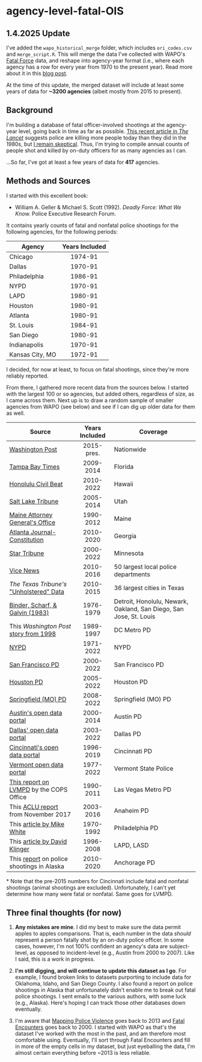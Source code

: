 # agency-level-fatal-OIS

## 1.4.2025 Update

I've added the `wapo_historical_merge` folder, which includes `ori_codes.csv` and `merge_script.R`. This will merge the data I've collected with WAPO's [Fatal Force](https://github.com/washingtonpost/data-police-shootings) data, and reshape into agency-year format (i.e., where each agency has a row for every year from 1970 to the present year). Read more about it in this [blog post](https://jnix.netlify.app/post/post27-historical-ois-update/).

At the time of this update, the merged dataset will include at least some years of data for **~3200 agencies** (albeit mostly from 2015 to present).

## Background

I'm building a database of fatal officer-involved shootings at the agency-year level, going back in time as far as possible. [This recent article in *The Lancet*](https://t.co/zDLTHrysAv) suggests police are killing more people today than they did in the 1980s, but [I remain skeptical](https://twitter.com/jnixy/status/1635677916762886149). Thus, I'm trying to compile annual counts of people shot and killed by on-duty officers for as many agencies as I can. 

...So far, I've got at least a few years of data for **417** agencies.

## Methods and Sources

I started with this excellent book: 

- William A. Geller & Michael S. Scott (1992). *Deadly Force: What We Know.* Police Executive Research Forum. 

It contains yearly counts of fatal and nonfatal police shootings for the following agencies, for the following periods:

| Agency          	| Years Included 	|
|-----------------	|:--------------:	|
| Chicago         	|     1974-91    	|
| Dallas          	|     1970-91    	|
| Philadelphia    	|     1986-91    	|
| NYPD            	|     1970-91    	|
| LAPD            	|     1980-91    	|
| Houston         	|     1980-91    	|
| Atlanta         	|     1980-91    	|
| St. Louis       	|     1984-91    	|
| San Diego       	|     1980-91    	|
| Indianapolis    	|     1970-91    	|
| Kansas City, MO 	|     1972-91    	|

I decided, for now at least, to focus on fatal shootings, since they're more reliably reported. 

From there, I gathered more recent data from the sources below. I started with the largest 100 or so agencies, but added others, regardless of size, as I came across them. Next up is to draw a random sample of smaller agencies from WAPO (see below) and see if I can dig up older data for them as well. 

| Source                                                                                                                                                                                                              	| Years Included 	| Coverage                                                           	|
|---------------------------------------------------------------------------------------------------------------------------------------------------------------------------------------------------------------------	|:--------------:	|--------------------------------------------------------------------	|
| [Washington Post](https://github.com/washingtonpost/data-police-shootings)                                                                                                                                          	|    2015-pres.   	| Nationwide                                                         	|
| [Tampa Bay Times](https://projects.tampabay.com/projects/2017/investigations/florida-police-shootings/database/)                                                                                                    	|    2009-2014   	| Florida                                                            	|
| [Honolulu Civil Beat](https://cbmultimedia.pythonanywhere.com/)                                                                                                                                                     	|    2010-2022   	| Hawaii                                                             	|
| [Salt Lake Tribune](http://local.sltrib.com/charts/shootings/policeshootings.html)                                                                                                                                  	|    2005-2014   	| Utah                                                               	|
| [Maine Attorney General's Office](https://www.pressherald.com/interactive/maine-police-deadly-force-lethal-database/)                                                                                               	|    1990-2012   	| Maine                                                              	|
| [Atlanta Journal-Constitution](https://investigations.ajc.com/overtheline/database/)                                                                                                                                	|    2010-2020   	| Georgia                                                            	|
| [Star Tribune](https://www.startribune.com/every-police-involved-death-in-minnesota-since-2000/502088871/)                                                                                                          	|    2000-2022   	| Minnesota                                                          	|
| [Vice News](https://news.vice.com/en_us/article/a3jjpa/nonfatal-police-shootings-data)                                                                                                                              	|    2010-2016   	| 50 largest local police departments                                	|
| *The Texas Tribune's* ["Unholstered" Data](https://apps.texastribune.org/unholstered/)                                                                                                                              	|    2010-2015   	| 36 largest cities in Texas                                         	|
| [Binder, Scharf, & Galvin (1983)](https://nij.ojp.gov/library/publications/use-deadly-force-police-officers-final-report)                                                                                           	|    1976-1979   	| Detroit, Honolulu, Newark, Oakland, San Diego, San Jose, St. Louis 	|
| This *Washington Post* [story from 1998](https://www.washingtonpost.com/wp-srv/local/longterm/dcpolice/deadlyforce/police1page1.htm)                                                                                	|    1989-1997   	| DC Metro PD                                                        	|
| [NYPD](https://www.nyc.gov/site/nypd/stats/reports-analysis/use-of-force.page)                                                                                                                                        |    1971-2022    | NYPD                                                                |
| [San Francisco PD](https://www.sanfranciscopolice.org/sites/default/files/2022-02/SFPDOISInvestigationsSheet20220215.pdf)                                                                                           	|    2000-2022   	| San Francisco PD                                                   	|
| [Houston PD](https://www.houstontx.gov/police/ois/)                                                                                                                                                                 	|    2005-2022   	| Houston PD                                                         	|
| [Springfield (MO) PD](https://www.springfieldmo.gov/3755/Officer-Involved-Shootings)                                                                                                                                	|    2008-2022   	| Springfield (MO) PD                                                	|
| [Austin's open data portal](https://data.austintexas.gov/Public-Safety/Officer-Involved-Shooting-2000-2014/63p6-iegi)                                                                                               	|    2000-2014   	| Austin PD                                                          	|
| [Dallas' open data portal](https://www.dallasopendata.com/Public-Safety/Dallas-Police-Officer-Involved-Shootings/4gmt-jyx2)                                                                                         	|    2003-2022   	| Dallas PD                                                          	|
| [Cincinnati's open data portal](https://data.cincinnati-oh.gov/Safety/PDI-Police-Data-Initiative-Officer-Involved-Shooti/r6q4-muts)                                                                                 	|    1996-2019   	| Cincinnati PD                                                      	|
| [Vermont open data portal](https://data.vermont.gov/Public-Safety/Vermont-State-Police-Officer-Involved-Shootings-19/du86-kfnp?category=Public-Safety&view_name=Vermont-State-Police-Officer-Involved-Shootings-19) 	|    1977-2022   	| Vermont State Police                                               	|
| [This report on LVMPD](https://cops.usdoj.gov/RIC/Publications/cops-p273-pub.pdf) by the COPS Office                                                                                                                	|    1990-2011   	| Las Vegas Metro PD                                                 	|
| This [ACLU report](https://www.aclusocal.org/sites/default/files/aclu_socal_report_on_apd_use_of_force_nov_2017.pdf) from November 2017                                                                             	|    2003-2016   	| Anaheim PD                                                         	|
| This [article by Mike White](https://cvpcs.asu.edu/sites/default/files/content/projects/ER%20-%20external%20DF.pdf)                                                                                                 	|    1970-1992   	| Philadelphia PD                                                    	|
| This [article by David Klinger](https://journals.sagepub.com/doi/10.1177/1088767911430861)                                                                                                                          	|    1996-2008   	| LAPD, LASD                                                         	|
| This [report](https://scholarworks.alaska.edu/handle/11122/11933) on police shootings in Alaska                                                                                                                       |    2010-2020    | Anchorage PD                                                        |

\* Note that the pre-2015 numbers for Cincinnati include fatal and nonfatal shootings (animal shootings are excluded). Unfortunately, I can't yet determine how many were fatal or nonfatal. Same goes for LVMPD. 

## Three final thoughts (for now)

1. **Any mistakes are mine**. I did my best to make sure the data permit apples to apples comparisons. That is, each number in the data *should* represent a person fatally shot by an on-duty police officer. In some cases, however, I'm  not 100% confident an agency's data are subject-level, as opposed to incident-level (e.g., Austin from 2000 to 2007). Like I said, this is a work in progress.

2. **I'm still digging, and will continue to update this dataset as I go**. For example, I found broken links to datasets purporting to include data for Oklahoma, Idaho, and San Diego County. I also found a report on police shootings in Alaska that unfortunately didn't enable me to break out fatal police shootings. I sent emails to the various authors, with some luck (e.g., Alaska). Here's hoping I can track those other databases down eventually.

3. I'm aware that [Mapping Police Violence](https://mappingpoliceviolence.us/) goes back to 2013 and [Fatal Encounters](https://fatalencounters.org/) goes back to 2000. I started with WAPO as that's the dataset I've worked with the most in the past, and am therefore most comfortable using. Eventually, I'll sort through Fatal Encounters and fill in more of the empty cells in my dataset, but just eyeballing the data, I'm almost certain everything before ~2013 is less reliable.